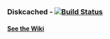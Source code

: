 ### Diskcached - [![Build Status](https://secure.travis-ci.org/rubyops/diskcached.png?branch=master)](http://travis-ci.org/rubyops/diskcached)

#### [See the Wiki](https://github.com/rubyops/diskcached/wiki)